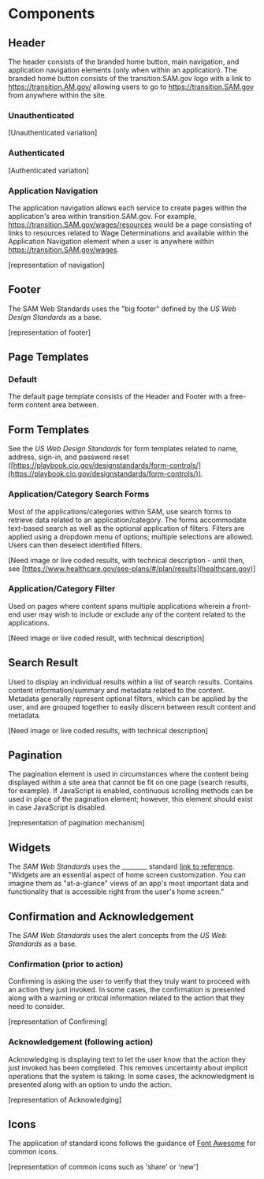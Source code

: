 # Components
## Header
The header consists of the branded home button, main navigation, and application navigation elements (only when within an application). The branded home button consists of the transition.SAM.gov logo with a link to https://transition.AM.gov/ allowing users to go to https://transition.SAM.gov from anywhere within the site.

### Unauthenticated
[Unauthenticated variation]

### Authenticated
[Authenticated variation]

### Application Navigation
The application navigation allows each service to create pages within the application's area within transition.SAM.gov. For example, https://transition.SAM.gov/wages/resources would be a page consisting of links to resources related to Wage Determinations and available within the Application Navigation element when a user is anywhere within https://transition.SAM.gov/wages.

[representation of navigation]

## Footer
The SAM Web Standards uses the "big footer" defined by the *US Web Design Standards* as a base.

[representation of footer]

## Page Templates
### Default
The default page template consists of the Header and Footer with a free-form content area between.

## Form Templates
See the *US Web Design Standards* for form templates related to name, address, sign-in, and password reset ([https://playbook.cio.gov/designstandards/form-controls/](https://playbook.cio.gov/designstandards/form-controls/)).

### Application/Category Search Forms
Most of the applications/categories within SAM, use search forms to retrieve data related to an application/category. The forms accommodate text-based search as well as the optional application of filters. Filters are applied using a dropdown menu of options; multiple selections are allowed. Users can then deselect identified filters.

[Need image or live coded results, with technical description - until then, see [https://www.healthcare.gov/see-plans/#/plan/results](healthcare.gov)]

### Application/Category Filter
Used on pages where content spans multiple applications wherein a front-end user may wish to include or exclude any of the content related to the applications.

[Need image or live coded result, with technical description]

## Search Result
Used to display an individual results within a list of search results. Contains content information/summary and metadata related to the content. Metadata generally represent optional filters, which can be applied by the user, and are grouped together to easily discern between result content and metadata.

[Need image or live coded results, with technical description]


## Pagination
The pagination element is used in circumstances where the content being displayed within a site area that cannot be fit on one page (search results, for example). If JavaScript is enabled, continuous scrolling methods can be used in place of the pagination element; however, this element should exist in case JavaScript is disabled.

[representation of pagination mechanism]

## Widgets
The *SAM Web Standards* uses the ________ standard [link to reference](). "Widgets are an essential aspect of home screen customization. You can imagine them as "at-a-glance" views of an app's most important data and functionality that is accessible right from the user's home screen."

## Confirmation and Acknowledgement
The *SAM Web Standards* uses the alert concepts from the *US Web Standards* as a base.

### Confirmation (prior to action)
Confirming is asking the user to verify that they truly want to proceed with an action they just invoked. In some cases, the confirmation is presented along with a warning or critical information related to the action that they need to consider.

[representation of Confirming]        

### Acknowledgement (following action)
Acknowledging is displaying text to let the user know that the action they just invoked has been completed. This removes uncertainty about implicit operations that the system is taking. In some cases, the acknowledgment is presented along with an option to undo the action.

[representation of Acknowledging] 

## Icons
The application of standard icons follows the guidance of [Font Awesome](https://fortawesome.github.io/Font-Awesome/icons/) for common icons.

[representation of common icons such as 'share' or 'new']